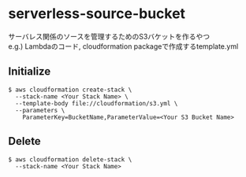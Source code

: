 # serverless-source-bucket
サーバレス関係のソースを管理するためのS3バケットを作るやつ  
e.g.) Lambdaのコード, cloudformation packageで作成するtemplate.yml

## Initialize
```
$ aws cloudformation create-stack \
  --stack-name <Your Stack Name> \
  --template-body file://cloudformation/s3.yml \
  --parameters \
    ParameterKey=BucketName,ParameterValue=<Your S3 Bucket Name>
```

## Delete
```
$ aws cloudformation delete-stack \
  --stack-name <Your Stack Name>
```

